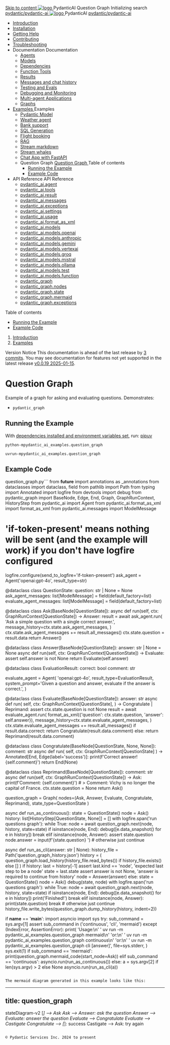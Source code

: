 [ Skip to content ](https://ai.pydantic.dev/examples/question-graph/<#question-graph>)
[ ![logo](https://ai.pydantic.dev/img/logo-white.svg) ](https://ai.pydantic.dev/examples/question-graph/<../..> "PydanticAI")
PydanticAI 
Question Graph 
Initializing search 
[ pydantic/pydantic-ai  ](https://ai.pydantic.dev/examples/question-graph/<https:/github.com/pydantic/pydantic-ai> "Go to repository")
[ ![logo](https://ai.pydantic.dev/img/logo-white.svg) ](https://ai.pydantic.dev/examples/question-graph/<../..> "PydanticAI") PydanticAI 
[ pydantic/pydantic-ai  ](https://ai.pydantic.dev/examples/question-graph/<https:/github.com/pydantic/pydantic-ai> "Go to repository")
  * [ Introduction  ](https://ai.pydantic.dev/examples/question-graph/<../..>)
  * [ Installation  ](https://ai.pydantic.dev/examples/question-graph/install/>)
  * [ Getting Help  ](https://ai.pydantic.dev/examples/question-graph/help/>)
  * [ Contributing  ](https://ai.pydantic.dev/examples/question-graph/contributing/>)
  * [ Troubleshooting  ](https://ai.pydantic.dev/examples/question-graph/troubleshooting/>)
  * Documentation  Documentation 
    * [ Agents  ](https://ai.pydantic.dev/examples/question-graph/agents/>)
    * [ Models  ](https://ai.pydantic.dev/examples/question-graph/models/>)
    * [ Dependencies  ](https://ai.pydantic.dev/examples/question-graph/dependencies/>)
    * [ Function Tools  ](https://ai.pydantic.dev/examples/question-graph/tools/>)
    * [ Results  ](https://ai.pydantic.dev/examples/question-graph/results/>)
    * [ Messages and chat history  ](https://ai.pydantic.dev/examples/question-graph/message-history/>)
    * [ Testing and Evals  ](https://ai.pydantic.dev/examples/question-graph/testing-evals/>)
    * [ Debugging and Monitoring  ](https://ai.pydantic.dev/examples/question-graph/logfire/>)
    * [ Multi-agent Applications  ](https://ai.pydantic.dev/examples/question-graph/multi-agent-applications/>)
    * [ Graphs  ](https://ai.pydantic.dev/examples/question-graph/graph/>)
  * [ Examples  ](https://ai.pydantic.dev/examples/question-graph/<../>)
Examples 
    * [ Pydantic Model  ](https://ai.pydantic.dev/examples/question-graph/<../pydantic-model/>)
    * [ Weather agent  ](https://ai.pydantic.dev/examples/question-graph/<../weather-agent/>)
    * [ Bank support  ](https://ai.pydantic.dev/examples/question-graph/<../bank-support/>)
    * [ SQL Generation  ](https://ai.pydantic.dev/examples/question-graph/<../sql-gen/>)
    * [ Flight booking  ](https://ai.pydantic.dev/examples/question-graph/<../flight-booking/>)
    * [ RAG  ](https://ai.pydantic.dev/examples/question-graph/<../rag/>)
    * [ Stream markdown  ](https://ai.pydantic.dev/examples/question-graph/<../stream-markdown/>)
    * [ Stream whales  ](https://ai.pydantic.dev/examples/question-graph/<../stream-whales/>)
    * [ Chat App with FastAPI  ](https://ai.pydantic.dev/examples/question-graph/<../chat-app/>)
    * Question Graph  [ Question Graph  ](https://ai.pydantic.dev/examples/question-graph/<./>) Table of contents 
      * [ Running the Example  ](https://ai.pydantic.dev/examples/question-graph/<#running-the-example>)
      * [ Example Code  ](https://ai.pydantic.dev/examples/question-graph/<#example-code>)
  * API Reference  API Reference 
    * [ pydantic_ai.agent  ](https://ai.pydantic.dev/examples/question-graph/api/agent/>)
    * [ pydantic_ai.tools  ](https://ai.pydantic.dev/examples/question-graph/api/tools/>)
    * [ pydantic_ai.result  ](https://ai.pydantic.dev/examples/question-graph/api/result/>)
    * [ pydantic_ai.messages  ](https://ai.pydantic.dev/examples/question-graph/api/messages/>)
    * [ pydantic_ai.exceptions  ](https://ai.pydantic.dev/examples/question-graph/api/exceptions/>)
    * [ pydantic_ai.settings  ](https://ai.pydantic.dev/examples/question-graph/api/settings/>)
    * [ pydantic_ai.usage  ](https://ai.pydantic.dev/examples/question-graph/api/usage/>)
    * [ pydantic_ai.format_as_xml  ](https://ai.pydantic.dev/examples/question-graph/api/format_as_xml/>)
    * [ pydantic_ai.models  ](https://ai.pydantic.dev/examples/question-graph/api/models/base/>)
    * [ pydantic_ai.models.openai  ](https://ai.pydantic.dev/examples/question-graph/api/models/openai/>)
    * [ pydantic_ai.models.anthropic  ](https://ai.pydantic.dev/examples/question-graph/api/models/anthropic/>)
    * [ pydantic_ai.models.gemini  ](https://ai.pydantic.dev/examples/question-graph/api/models/gemini/>)
    * [ pydantic_ai.models.vertexai  ](https://ai.pydantic.dev/examples/question-graph/api/models/vertexai/>)
    * [ pydantic_ai.models.groq  ](https://ai.pydantic.dev/examples/question-graph/api/models/groq/>)
    * [ pydantic_ai.models.mistral  ](https://ai.pydantic.dev/examples/question-graph/api/models/mistral/>)
    * [ pydantic_ai.models.ollama  ](https://ai.pydantic.dev/examples/question-graph/api/models/ollama/>)
    * [ pydantic_ai.models.test  ](https://ai.pydantic.dev/examples/question-graph/api/models/test/>)
    * [ pydantic_ai.models.function  ](https://ai.pydantic.dev/examples/question-graph/api/models/function/>)
    * [ pydantic_graph  ](https://ai.pydantic.dev/examples/question-graph/api/pydantic_graph/graph/>)
    * [ pydantic_graph.nodes  ](https://ai.pydantic.dev/examples/question-graph/api/pydantic_graph/nodes/>)
    * [ pydantic_graph.state  ](https://ai.pydantic.dev/examples/question-graph/api/pydantic_graph/state/>)
    * [ pydantic_graph.mermaid  ](https://ai.pydantic.dev/examples/question-graph/api/pydantic_graph/mermaid/>)
    * [ pydantic_graph.exceptions  ](https://ai.pydantic.dev/examples/question-graph/api/pydantic_graph/exceptions/>)


Table of contents 
  * [ Running the Example  ](https://ai.pydantic.dev/examples/question-graph/<#running-the-example>)
  * [ Example Code  ](https://ai.pydantic.dev/examples/question-graph/<#example-code>)


  1. [ Introduction  ](https://ai.pydantic.dev/examples/question-graph/<../..>)
  2. [ Examples  ](https://ai.pydantic.dev/examples/question-graph/<../>)


Version Notice
This documentation is ahead of the last release by [3 commits](https://ai.pydantic.dev/examples/question-graph/<https:/github.com/pydantic/pydantic-ai/compare/v0.0.19...main>). You may see documentation for features not yet supported in the latest release [v0.0.19 2025-01-15](https://ai.pydantic.dev/examples/question-graph/<https:/github.com/pydantic/pydantic-ai/releases/tag/v0.0.19>). 
# Question Graph
Example of a graph for asking and evaluating questions.
Demonstrates:
  * `pydantic_graph`[](https://ai.pydantic.dev/examples/question-graph/graph/>)


## Running the Example
With [dependencies installed and environment variables set](https://ai.pydantic.dev/examples/question-graph/<../#usage>), run:
[pip](https://ai.pydantic.dev/examples/question-graph/<#__tabbed_1_1>)[uv](https://ai.pydantic.dev/examples/question-graph/<#__tabbed_1_2>)
```
python-mpydantic_ai_examples.question_graph

```

```
uvrun-mpydantic_ai_examples.question_graph

```

## Example Code
question_graph.py```
from __future__ import annotations as _annotations
from dataclasses import dataclass, field
from pathlib import Path
from typing import Annotated
import logfire
from devtools import debug
from pydantic_graph import BaseNode, Edge, End, Graph, GraphRunContext, HistoryStep
from pydantic_ai import Agent
from pydantic_ai.format_as_xml import format_as_xml
from pydantic_ai.messages import ModelMessage
# 'if-token-present' means nothing will be sent (and the example will work) if you don't have logfire configured
logfire.configure(send_to_logfire='if-token-present')
ask_agent = Agent('openai:gpt-4o', result_type=str)

@dataclass
class QuestionState:
  question: str | None = None
  ask_agent_messages: list[ModelMessage] = field(default_factory=list)
  evaluate_agent_messages: list[ModelMessage] = field(default_factory=list)

@dataclass
class Ask(BaseNode[QuestionState]):
  async def run(self, ctx: GraphRunContext[QuestionState]) -> Answer:
    result = await ask_agent.run(
      'Ask a simple question with a single correct answer.',
      message_history=ctx.state.ask_agent_messages,
    )
    ctx.state.ask_agent_messages += result.all_messages()
    ctx.state.question = result.data
    return Answer()

@dataclass
class Answer(BaseNode[QuestionState]):
  answer: str | None = None
  async def run(self, ctx: GraphRunContext[QuestionState]) -> Evaluate:
    assert self.answer is not None
    return Evaluate(self.answer)

@dataclass
class EvaluationResult:
  correct: bool
  comment: str

evaluate_agent = Agent(
  'openai:gpt-4o',
  result_type=EvaluationResult,
  system_prompt='Given a question and answer, evaluate if the answer is correct.',
)

@dataclass
class Evaluate(BaseNode[QuestionState]):
  answer: str
  async def run(
    self,
    ctx: GraphRunContext[QuestionState],
  ) -> Congratulate | Reprimand:
    assert ctx.state.question is not None
    result = await evaluate_agent.run(
      format_as_xml({'question': ctx.state.question, 'answer': self.answer}),
      message_history=ctx.state.evaluate_agent_messages,
    )
    ctx.state.evaluate_agent_messages += result.all_messages()
    if result.data.correct:
      return Congratulate(result.data.comment)
    else:
      return Reprimand(result.data.comment)

@dataclass
class Congratulate(BaseNode[QuestionState, None, None]):
  comment: str
  async def run(
    self, ctx: GraphRunContext[QuestionState]
  ) -> Annotated[End, Edge(label='success')]:
    print(f'Correct answer! {self.comment}')
    return End(None)

@dataclass
class Reprimand(BaseNode[QuestionState]):
  comment: str
  async def run(self, ctx: GraphRunContext[QuestionState]) -> Ask:
    print(f'Comment: {self.comment}')
    # > Comment: Vichy is no longer the capital of France.
    ctx.state.question = None
    return Ask()

question_graph = Graph(
  nodes=(Ask, Answer, Evaluate, Congratulate, Reprimand), state_type=QuestionState
)

async def run_as_continuous():
  state = QuestionState()
  node = Ask()
  history: list[HistoryStep[QuestionState, None]] = []
  with logfire.span('run questions graph'):
    while True:
      node = await question_graph.next(node, history, state=state)
      if isinstance(node, End):
        debug([e.data_snapshot() for e in history])
        break
      elif isinstance(node, Answer):
        assert state.question
        node.answer = input(f'{state.question} ')
      # otherwise just continue

async def run_as_cli(answer: str | None):
  history_file = Path('question_graph_history.json')
  history = (
    question_graph.load_history(history_file.read_bytes())
    if history_file.exists()
    else []
  )
  if history:
    last = history[-1]
    assert last.kind == 'node', 'expected last step to be a node'
    state = last.state
    assert answer is not None, 'answer is required to continue from history'
    node = Answer(answer)
  else:
    state = QuestionState()
    node = Ask()
  debug(state, node)
  with logfire.span('run questions graph'):
    while True:
      node = await question_graph.next(node, history, state=state)
      if isinstance(node, End):
        debug([e.data_snapshot() for e in history])
        print('Finished!')
        break
      elif isinstance(node, Answer):
        print(state.question)
        break
      # otherwise just continue
  history_file.write_bytes(question_graph.dump_history(history, indent=2))

if __name__ == '__main__':
  import asyncio
  import sys
  try:
    sub_command = sys.argv[1]
    assert sub_command in ('continuous', 'cli', 'mermaid')
  except (IndexError, AssertionError):
    print(
      'Usage:\n'
      ' uv run -m pydantic_ai_examples.question_graph mermaid\n'
      'or:\n'
      ' uv run -m pydantic_ai_examples.question_graph continuous\n'
      'or:\n'
      ' uv run -m pydantic_ai_examples.question_graph cli [answer]',
      file=sys.stderr,
    )
    sys.exit(1)
  if sub_command == 'mermaid':
    print(question_graph.mermaid_code(start_node=Ask))
  elif sub_command == 'continuous':
    asyncio.run(run_as_continuous())
  else:
    a = sys.argv[2] if len(sys.argv) > 2 else None
    asyncio.run(run_as_cli(a))

```

The mermaid diagram generated in this example looks like this:
```
---
title: question_graph
---
stateDiagram-v2
 [*] --> Ask
 Ask --> Answer: ask the question
 Answer --> Evaluate: answer the question
 Evaluate --> Congratulate
 Evaluate --> Castigate
 Congratulate --> [*]: success
 Castigate --> Ask: try again
```

© Pydantic Services Inc. 2024 to present 
